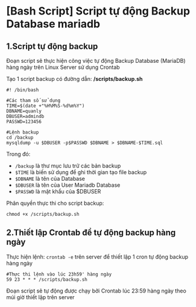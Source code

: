 # [Bash Script] Script tự động Backup Database mariadb


## 1.Script tự động backup

Đoạn script sẽ thực hiện công việc tự động Backup Database (MariaDB) hàng ngày trên Linux Server sử dụng Crontab

Tạo 1 script backup có đường dẫn: **/scripts/backup.sh**

```
#! /bin/bash

#Các tham số sử dụng
TIME=$(date +"%H%M%S-%d%m%Y")
DBNAME=quanly
DBUSER=admindb
PASSWD=123456

#Lệnh backup
cd /backup
mysqldump -u $DBUSER -p$PASSWD $DBNAME > $DBNAME-$TIME.sql
```

Trong đó:
- `/backup` là thư mục lưu trữ các bản backup
- `$TIME` là biến sử dụng để ghi thời gian tạo file backup
- `$DBNAME` là tên của Database
- `$DBUSER` là tên của User Mariadb Database
- `$PASSWD` là mật khẩu của $DBUSER

Phân quyền thực thi cho script backup:
```
chmod +x /scripts/backup.sh
```

## 2.Thiết lập Crontab để tự động backup hàng ngày
Thực hiện lệnh: `crontab -e` trên server để thiết lập 1 cron tự động backup hàng ngày

```
#Thực thi lệnh vào lúc 23h59' hàng ngày
59 23 * * * /scripts/backup.sh
```
Đoạn script sẽ tự động được chạy bởi Crontab lúc 23:59 hàng ngày theo múi giờ thiết lập trên server